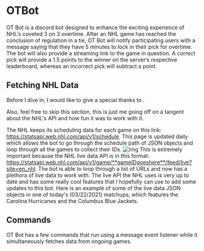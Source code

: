 # OTBot
OT Bot is a discord bot designed to enhance the exciting experience of NHL’s coveted 3 on 3 overtime. After an NHL game has reached the conclusion of regulation in a tie, OT Bot will notify participating users with a message saying that they have 5 minutes to lock in their pick for overtime. The bot will also provide a streaming link to the game in question. A correct pick will provide a 1.5 points to the winner on the server’s respective leaderboard, whereas an incorrect pick will subtract a point.
## Fetching NHL Data
Before I dive in, I would like to give a special thanks to .

Also, feel free to skip this section, this is just me going off on a tangent about the NHL's API and how fun it was to work with it.

The NHL keeps its scheduling data for each game on this link: https://statsapi.web.nhl.com/api/v1/schedule. This page is updated daily which allows the bot to go through the schedule path of JSON objects and loop through all the games to collect their IDs.
![img](https://imgur.com/0dn04N9)
This is extremely important because the NHL live data API is in this format: https://statsapi.web.nhl.com/api/v1/game/**gameIDgoeshere**/feed/live?site=en_nhl. The bot is able to loop through a list of URLs and now has a plethora of live data to work with. The live API the NHL uses is very up to date and has some really cool features that I hopefully can use to add some updates to this bot. Here is an example of some of the live data JSON objects in one of today's (03/22/2021) matchups, which features the Carolina Hurricanes and the Columbus Blue Jackets.

## Commands
OT Bot has a few commands that run using a message event listener while it simultaneously fetches data from ongoing games. 

